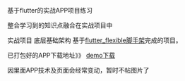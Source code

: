 基于flutter的实战APP项目练习

整合学习到的知识点融合在实战项目中

实战项目 底层基础架构
基于[flutter_flexible脚手架](https://github.com/tec8297729/flutter_flexible "flutter_flexible脚手架")完成的项目。

已打包好的APP下载地址》》
[demo下载](https://github.com/tec8297729/shop_demo_flutter/releases)

因里面APP技术及页面会经常变动，暂时不帖图片了

